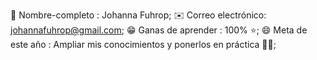 🌺 Nombre-completo   :  Johanna Fuhrop;
✉️ Correo electrónico:  johannafuhrop@gmail.com;
😁 Ganas de aprender : 100% ⭐;
😄 Meta de este año  : Ampliar mis conocimientos y ponerlos en práctica 💜😊;
